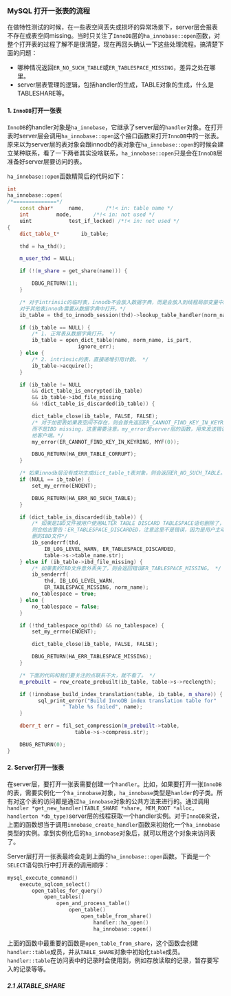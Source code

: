 ### MySQL 打开一张表的流程

在做特性测试的时候，在一些表空间丢失或损坏的异常场景下，server层会报表不存在或表空间missing。当时只关注了`InnoDB`层的`ha_innobase::open`函数，对整个打开表的过程了解不是很清楚，现在再回头确认一下这些处理流程。搞清楚下面的问题：

- 哪种情况返回`ER_NO_SUCH_TABLE`或`ER_TABLESPACE_MISSING`，差异之处在哪里。
- server层表管理的逻辑，包括handler的生成，TABLE对象的生成，什么是TABLESHARE等。

#### 1. `InnoDB`打开一张表

`InnoDB`的handler对象是`ha_innobase`，它继承了server层的`handler`对象。在打开表时server层会调用`ha_innobase::open`这个接口函数来打开`InnoDB`中的一张表。原来以为server层的表对象会跟innodb的表对象在`ha_innobase::open`的时候会建立某种联系，看了一下两者其实没啥联系，`ha_innobase::open`只是会在`InnoDB`层准备好server层要访问的表。

`ha_innobase::open`函数精简后的代码如下：

``` c++
int
ha_innobase::open(
/*==============*/
	const char*		name,		/*!< in: table name */
	int			mode,		/*!< in: not used */
	uint			test_if_locked)	/*!< in: not used */
{
	dict_table_t*		ib_table;

	thd = ha_thd();

	m_user_thd = NULL;

	if (!(m_share = get_share(name))) {

		DBUG_RETURN(1);
	}

	/* 对于intrinsic的临时表，innodb不会放入数据字典，而是会放入到线程局部变量中。
    对于其他表innodb需要从数据字典中打开。*/
	ib_table = thd_to_innodb_session(thd)->lookup_table_handler(norm_name);

	if (ib_table == NULL) {
		/* 1. 正常表从数据字典打开。 */
		ib_table = open_dict_table(name, norm_name, is_part,
					   ignore_err);
	} else {
        /* 2. intrinsic的表，直接递增引用计数。 */
		ib_table->acquire();
	}

	if (ib_table != NULL
	    && dict_table_is_encrypted(ib_table)
	    && ib_table->ibd_file_missing
	    && !dict_table_is_discarded(ib_table)) {

		dict_table_close(ib_table, FALSE, FALSE);
		/* 对于加密表如果表空间不存在，则会首先返回ER_CANNOT_FIND_KEY_IN_KEYRING，
        而不是IBD missing，这里需要注意。my_error是server层的函数，用来发送错误信息
        给客户端。*/
        my_error(ER_CANNOT_FIND_KEY_IN_KEYRING, MYF(0));

		DBUG_RETURN(HA_ERR_TABLE_CORRUPT);
	}

    /* 如果innodb层没有成功生成dict_table_t表对象，则会返回ER_NO_SUCH_TABLE。 */
	if (NULL == ib_table) {
		set_my_errno(ENOENT);

		DBUG_RETURN(HA_ERR_NO_SUCH_TABLE);
	}

	if (dict_table_is_discarded(ib_table)) {
        /* 如果是IBD文件被用户使用ALTER TABLE DISCARD TABLESPACE语句删除了，
        则会给出警告：ER_TABLESPACE_DISCARDED，注意这里不是错误，因为是用户主动
        删的IBD文件*/
		ib_senderrf(thd,
			IB_LOG_LEVEL_WARN, ER_TABLESPACE_DISCARDED,
			table->s->table_name.str);
	} else if (ib_table->ibd_file_missing) {
		/* 如果表的IBD文件意外丢失了，则会返回错误ER_TABLESPACE_MISSING。 */
		ib_senderrf(
			thd, IB_LOG_LEVEL_WARN,
			ER_TABLESPACE_MISSING, norm_name);
		no_tablespace = true;
	} else {
		no_tablespace = false;
	}

	if (!thd_tablespace_op(thd) && no_tablespace) {
		set_my_errno(ENOENT);

		dict_table_close(ib_table, FALSE, FALSE);

		DBUG_RETURN(HA_ERR_TABLESPACE_MISSING);
	}

    /* 下面的代码和我们要关注的点联系不大，就不看了。 */
	m_prebuilt = row_create_prebuilt(ib_table, table->s->reclength);

	if (!innobase_build_index_translation(table, ib_table, m_share)) {
		  sql_print_error("Build InnoDB index translation table for"
				  " Table %s failed", name);
	}

	dberr_t	err = fil_set_compression(m_prebuilt->table,
					  table->s->compress.str);

	DBUG_RETURN(0);
}
```

#### 2. Server打开一张表

在server层，要打开一张表需要创建一个`handler`。比如，如果要打开一张`InnoDB`的表，需要实例化一个`ha_innobase`对象，`ha_innobase`类型是`hanlder`的子类。所有对这个表的访问都是通过`ha_innobase`对象的公共方法来进行的。通过调用`handler *get_new_handler(TABLE_SHARE *share, MEM_ROOT *alloc, handlerton *db_type)`server层的线程获取一个handler实例。对于`InnoDB`来说，上面的函数想当于调用`innobase_create_handler`函数来初始化一个`ha_innobase`类型的实例。拿到实例化后的`ha_innobase`对象后，就可以用这个对象来访问表了。

Server层打开一张表最终会走到上面的`ha_innobase::open`函数。下面是一个`SELECT`语句执行中打开表的调用顺序：

``` c++
mysql_execute_command()
    execute_sqlcom_select()
    	open_tables_for_query()
    		open_tables()
    			open_and_process_table()
    				open_table()
    					open_table_from_share()
    						handler::ha_open()
    						ha_innobase::open()
```

上面的函数中最重要的函数是`open_table_from_share`，这个函数会创建`handler::table`成员，并从`TABLE_SHARE`对象中初始化`table`成员。`handler::table`在访问表中的记录时会使用到，例如存放读取的记录，暂存要写入的记录等等。

##### 2.1 从TABLE_SHARE
